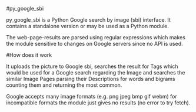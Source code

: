 #py_google_sbi

py_google_sbi is a Python Google search by image (sbi) interface. It contains a standalone version or may be used as a Python module.

The web-page-results are parsed using regular expressions which makes the module sensitive to changes on Google servers since no API is used.

#How does it work

It uploads the picture to Google sbi, searches the result for Tags which would be used for a Google search regarding the Image and searches the similar Image Pages parsing their Descriptions for words and bigrams counting them and returning the most common.

Google accepts many image formats (e.g. png jpeg bmp gif webm) for incompatible formats the module just gives no results (no error to try fetch).

